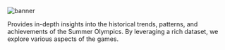 ![banner](https://i.imgur.com/AHe4nkS.png)

Provides in-depth insights into the historical trends,  patterns, and achievements of the Summer Olympics. By leveraging a rich dataset, we explore various aspects of the games.
